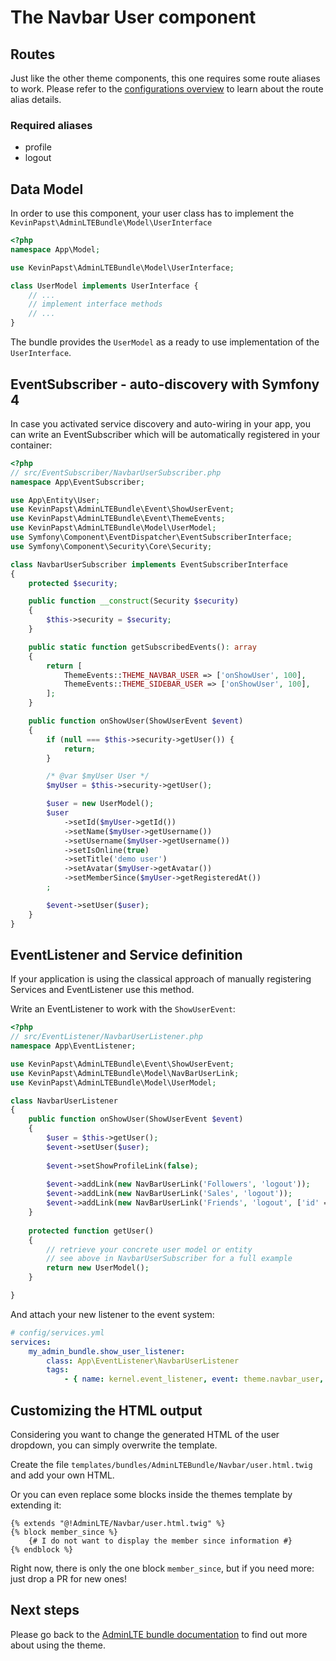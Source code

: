 # The Navbar User component

## Routes
Just like the other theme components, this one requires some route aliases to work. 
Please refer to the [configurations overview](configurations.md) to learn about the route alias details. 

### Required aliases
* profile
* logout

## Data Model

In order to use this component, your user class has to implement the `KevinPapst\AdminLTEBundle\Model\UserInterface`
```php
<?php
namespace App\Model;

use KevinPapst\AdminLTEBundle\Model\UserInterface;

class UserModel implements UserInterface {
    // ...
    // implement interface methods
    // ...
}
```

The bundle provides the `UserModel` as a ready to use implementation of the `UserInterface`. 

## EventSubscriber - auto-discovery with Symfony 4

In case you activated service discovery and auto-wiring in your app, you can write an EventSubscriber which will 
be automatically registered in your container:

```php
<?php
// src/EventSubscriber/NavbarUserSubscriber.php
namespace App\EventSubscriber;

use App\Entity\User;
use KevinPapst\AdminLTEBundle\Event\ShowUserEvent;
use KevinPapst\AdminLTEBundle\Event\ThemeEvents;
use KevinPapst\AdminLTEBundle\Model\UserModel;
use Symfony\Component\EventDispatcher\EventSubscriberInterface;
use Symfony\Component\Security\Core\Security;

class NavbarUserSubscriber implements EventSubscriberInterface
{
    protected $security;

    public function __construct(Security $security)
    {
        $this->security = $security;
    }

    public static function getSubscribedEvents(): array
    {
        return [
            ThemeEvents::THEME_NAVBAR_USER => ['onShowUser', 100],
            ThemeEvents::THEME_SIDEBAR_USER => ['onShowUser', 100],
        ];
    }

    public function onShowUser(ShowUserEvent $event)
    {
        if (null === $this->security->getUser()) {
            return;
        }

        /* @var $myUser User */
        $myUser = $this->security->getUser();

        $user = new UserModel();
        $user
            ->setId($myUser->getId())
            ->setName($myUser->getUsername())
            ->setUsername($myUser->getUsername())
            ->setIsOnline(true)
            ->setTitle('demo user')
            ->setAvatar($myUser->getAvatar())
            ->setMemberSince($myUser->getRegisteredAt())
        ;

        $event->setUser($user);
    }
}
```

## EventListener and Service definition    

If your application is using the classical approach of manually registering Services and EventListener use this method.

Write an EventListener to work with the `ShowUserEvent`:

```php
<?php
// src/EventListener/NavbarUserListener.php
namespace App\EventListener;

use KevinPapst\AdminLTEBundle\Event\ShowUserEvent;
use KevinPapst\AdminLTEBundle\Model\NavBarUserLink;
use KevinPapst\AdminLTEBundle\Model\UserModel;

class NavbarUserListener
{
    public function onShowUser(ShowUserEvent $event)
    {
        $user = $this->getUser();
        $event->setUser($user);
        
        $event->setShowProfileLink(false);
    
        $event->addLink(new NavBarUserLink('Followers', 'logout'));
        $event->addLink(new NavBarUserLink('Sales', 'logout'));
        $event->addLink(new NavBarUserLink('Friends', 'logout', ['id' => 2]));
    }
    
    protected function getUser()
    {
        // retrieve your concrete user model or entity
        // see above in NavbarUserSubscriber for a full example
        return new UserModel();
    }

}
```

And attach your new listener to the event system:

```yaml
# config/services.yml
services:
    my_admin_bundle.show_user_listener:
        class: App\EventListener\NavbarUserListener
        tags:
            - { name: kernel.event_listener, event: theme.navbar_user, method: onShowUser }
```

## Customizing the HTML output

Considering you want to change the generated HTML of the user dropdown, you can simply overwrite the template.

Create the file `templates/bundles/AdminLTEBundle/Navbar/user.html.twig` and add your own HTML.

Or you can even replace some blocks inside the themes template by extending it:
```twig
{% extends "@!AdminLTE/Navbar/user.html.twig" %}
{% block member_since %}
    {# I do not want to display the member since information #}
{% endblock %}
```

Right now, there is only the one block `member_since`, but if you need more: just drop a PR for new ones!

## Next steps

Please go back to the [AdminLTE bundle documentation](README.md) to find out more about using the theme.
